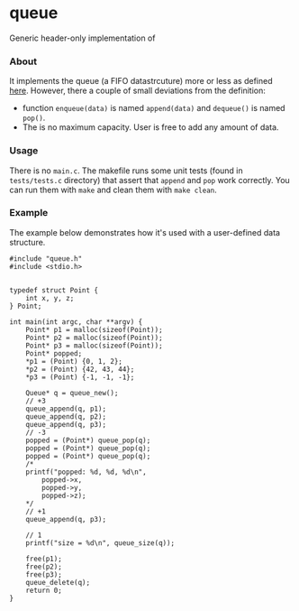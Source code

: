 # queue
Generic header-only implementation of 
### About

It implements the queue (a FIFO datastrcuture) more or less as defined [here](https://isaaccomputerscience.org/concepts/dsa_datastruct_queue?examBoard=all&stage=all). However, there a couple of small deviations from the definition:
* function `enqueue(data)` is named `append(data)` and `dequeue()` is named `pop()`.
* The is no maximum capacity. User is free to add any amount of data.

### Usage
There is no `main.c`. The makefile runs some unit tests (found in `tests/tests.c` directory) that assert that `append` and `pop` work correctly. You can run them with `make` and clean them with `make clean`.

### Example

The example below demonstrates how it's used with a user-defined data structure.

```
#include "queue.h"
#include <stdio.h>


typedef struct Point {
    int x, y, z;
} Point;

int main(int argc, char **argv) {
    Point* p1 = malloc(sizeof(Point));
    Point* p2 = malloc(sizeof(Point));
    Point* p3 = malloc(sizeof(Point));
    Point* popped;
    *p1 = (Point) {0, 1, 2};
    *p2 = (Point) {42, 43, 44};
    *p3 = (Point) {-1, -1, -1};

    Queue* q = queue_new();
    // +3
    queue_append(q, p1);
    queue_append(q, p2);
    queue_append(q, p3);
    // -3
    popped = (Point*) queue_pop(q);
    popped = (Point*) queue_pop(q);
    popped = (Point*) queue_pop(q);
    /*
    printf("popped: %d, %d, %d\n",
        popped->x,
        popped->y,
        popped->z);
    */
    // +1
    queue_append(q, p3);

    // 1
    printf("size = %d\n", queue_size(q));

    free(p1);
    free(p2);
    free(p3);
    queue_delete(q);
    return 0;
}

```
